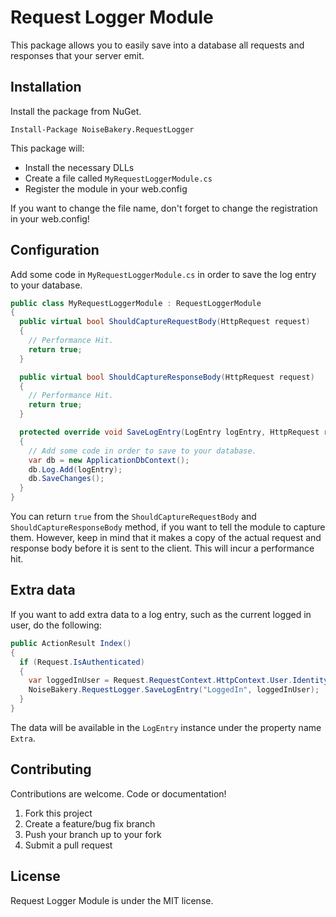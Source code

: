 # Request Logger Module

This package allows you to easily save into a database all requests and responses that your server emit.

## Installation ##

Install the package from NuGet.

```
Install-Package NoiseBakery.RequestLogger
```

This package will:

 * Install the necessary DLLs
 * Create a file called `MyRequestLoggerModule.cs`
 * Register the module in your web.config

If you want to change the file name, don't forget to change the registration in your web.config!

## Configuration ##

Add some code in `MyRequestLoggerModule.cs` in order to save the log entry to your database.

```C#
public class MyRequestLoggerModule : RequestLoggerModule
{
  public virtual bool ShouldCaptureRequestBody(HttpRequest request)
  {
    // Performance Hit.
    return true;
  }

  public virtual bool ShouldCaptureResponseBody(HttpRequest request)
  {
    // Performance Hit.
    return true;
  }

  protected override void SaveLogEntry(LogEntry logEntry, HttpRequest request, HttpResponse response)
  {
    // Add some code in order to save to your database.
    var db = new ApplicationDbContext();
    db.Log.Add(logEntry);
    db.SaveChanges();
  }
}
```

You can return `true` from the `ShouldCaptureRequestBody` and `ShouldCaptureResponseBody` method, if you want to tell the module to capture them.
However, keep in mind that it makes a copy of the actual request and response body before it is sent to the client.
This will incur a performance hit.

## Extra data ##

If you want to add extra data to a log entry, such as the current logged in user, do the following:

```C#
public ActionResult Index()
{
  if (Request.IsAuthenticated)
  {
    var loggedInUser = Request.RequestContext.HttpContext.User.Identity.Name;
    NoiseBakery.RequestLogger.SaveLogEntry("LoggedIn", loggedInUser);
  }
} 
```

The data will be available in the `LogEntry` instance under the property name `Extra`.

## Contributing

Contributions are welcome. Code or documentation!

1. Fork this project
2. Create a feature/bug fix branch
3. Push your branch up to your fork
4. Submit a pull request

## License

Request Logger Module is under the MIT license.

